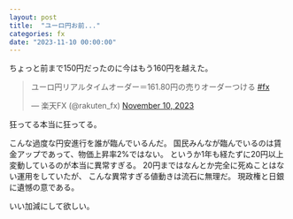 ```yaml
---
layout: post
title:  "ユーロ円お前..."
categories: fx
date: "2023-11-10 00:00:00"
---
```


ちょっと前まで150円だったのに今はもう160円を越えた。

<blockquote class="twitter-tweet tw-align-center"><p lang="ja" dir="ltr">ユーロ円リアルタイムオーダー＝161.80円の売りオーダーつける <a href="https://twitter.com/hashtag/fx?src=hash&amp;ref_src=twsrc%5Etfw">#fx</a></p>&mdash; 楽天FX (@rakuten_fx) <a href="https://twitter.com/rakuten_fx/status/1722952900870369745?ref_src=twsrc%5Etfw">November 10, 2023</a></blockquote> <script async src="https://platform.twitter.com/widgets.js" charset="utf-8"></script>

狂ってる本当に狂ってる。

こんな過度な円安進行を誰が臨んでいるんだ。
国民みんなが臨んでいるのは賃金アップであって、物価上昇率2%ではない。
というか1年も経たずに20円以上変動しているのが本当に異常すぎる。
20円まではなんとか完全に死ぬことはない運用をしていたが、
こんな異常すぎる値動きは流石に無理だ。
現政権と日銀に遺憾の意である。

いい加減にして欲しい。
